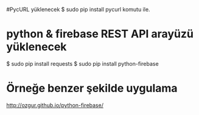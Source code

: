#PycURL yüklenecek
$ sudo pip install pycurl 
komutu ile.

# python & firebase REST API arayüzü yüklenecek
$ sudo pip install requests
$ sudo pip install python-firebase

# Örneğe benzer şekilde uygulama

http://ozgur.github.io/python-firebase/
